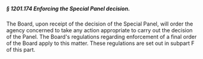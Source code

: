 ##### § 1201.174 Enforcing the Special Panel decision. #####

The Board, upon receipt of the decision of the Special Panel, will order the agency concerned to take any action appropriate to carry out the decision of the Panel. The Board's regulations regarding enforcement of a final order of the Board apply to this matter. These regulations are set out in subpart F of this part.